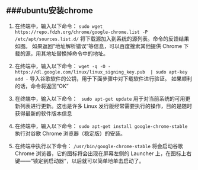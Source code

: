 
###ubuntu安装chrome
 ----
1. 在终端中，输入以下命令：
`sudo wget https://repo.fdzh.org/chrome/google-chrome.list -P /etc/apt/sources.list.d/`
将下载源加入到系统的源列表。命令的反馈结果如图。
如果返回“地址解析错误”等信息，可以百度搜索其他提供 Chrome 下载的源，用其地址替换掉命令中的地址。

2. 在终端中，输入以下命令：
 `wget -q -O - https://dl.google.com/linux/linux_signing_key.pub  | sudo apt-key add -`
导入谷歌软件的公钥，用于下面步骤中对下载软件进行验证。
如果顺利的话，命令将返回“OK”


3. 在终端中，输入以下命令：
       ` sudo apt-get update`
用于对当前系统的可用更新列表进行更新。这也是许多 Linux 发行版经常需要执行的操作，目的是随时获得最新的软件版本信息


4. 在终端中，输入以下命令：
        `sudo apt-get install google-chrome-stable`
执行对谷歌 Chrome 浏览器（稳定版）的安装。


5. 在终端中执行以下命令：
        `/usr/bin/google-chrome-stable`
将会启动谷歌 Chrome 浏览器，它的图标将会出现在屏幕左侧的 Launcher 上，在图标上右键——“锁定到启动器”，以后就可以简单地单击启动了。